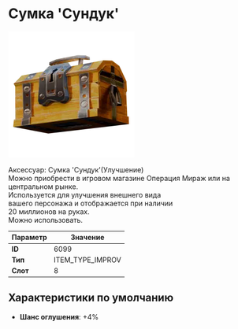 # Сумка 'Сундук'

![Item Image](../img/6099.webp?raw=true)

Аксессуар: Сумка 'Сундук'(Улучшение)<br>Можно приобрести в игровом магазине Операция Мираж или на центральном рынке.<br>Используется для улучшения внешнего вида<br>вашего персонажа и отображается при наличии<br>20 миллионов на руках.<br>Можно использовать.


| Параметр | Значение |
|----------|----------|
| **ID** | 6099 |
| **Тип** | ITEM_TYPE_IMPROV |
| **Слот** | 8 |

## Характеристики по умолчанию

- **Шанс оглушения**: +4%

